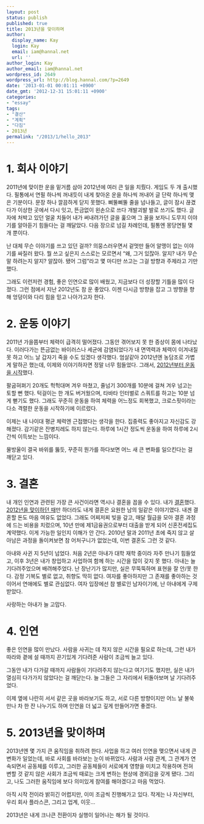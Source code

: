 ```yaml
---
layout: post
status: publish
published: true
title: 2013년을 맞이하며
author:
  display_name: Kay
  login: Kay
  email: iam@hannal.net
  url: ''
author_login: Kay
author_email: iam@hannal.net
wordpress_id: 2649
wordpress_url: http://blog.hannal.com/?p=2649
date: '2013-01-01 00:01:11 +0900'
date_gmt: '2012-12-31 15:01:11 +0900'
categories:
- "essay"
tags:
- "결산"
- "계획"
- "다짐"
- 2013년
permalink: "/2013/1/hello_2013"
---
```

<h1>1. 회사 이야기</h1>
<p>2011년에 맞이한 운을 밑거름 삼아 2012년에 여러 큰 일을 치뤘다. 게임도 두 개 출시했다. 필통에서 연필 하나씩 꺼내듯이 내게 찾아온 운을  하나씩 꺼내어 글 단락 하나씩 맺은 기분이다. 문장 하나 깔끔하게 닫지 못했다. 삐뚤삐뚤 줄을 넘나들고, 글이 잠시 끊겼다가 이상한 곳에서 다시 잇고, 뜬금없이 왼손으로 쓰다 개발괴발 발로 쓰기도 했다. 글자에 처박고 있던 얼굴 치들어 내가 써내려가던 글을 훑으며 그 꼴을 보자니 도무지 이야기를 알아듣기 힘들다는 걸 깨달았다. 다음 장으로 넘길 차례인데, 필통엔 몽당연필 몇 개 뿐이다.</p>
<p>난 대체 무슨 이야기를 쓰고 있던 걸까? 의뭉스러우면서 겉멋만 들어 알맹이 없는 이야기를 싸질러 왔다. 뭘 쓰고 싶은지 스스로는 모르면서 “왜, 그거 있잖아. 알지? 내가 무슨 말 하려는지 알지? 알잖아. 됐어 그럼”라고 몇 마디만 쓰고는 그걸 방향과 주제라고 기만했다.</p>
<p>그래도 이런저런 경험, 좋은 인연으로 많이 배웠고, 지금보다 더 성장할 기틀을 많이 다졌다. 그런 점에서 지난 2012년도 참 운 좋았다. 이젠 다시금 방향을 잡고 그 뱡향을 향해 엉덩이와 다리 힘을 믿고 나아가고자 한다.</p>
<h1>2. 운동 이야기</h1>
<p>2011년 가을쯤부터 체력이 급격히 떨어졌다. 그동안 겪어보지 못 한 증상이 몸에 나타났다. 이러다가는 뜬금없는 바이러스나 세균에 감염되었다가 내 면역력과 체력이 이겨내질 못 하고 어느 날 갑자기 죽을 수도 있겠다 생각했다. 엄살같아 2012년엔 농담조로 가볍게 말하곤 했는데, 이제와 이야기하자면 정말 너무 힘들었다. 그래서, <a href="http://blog.hannal.com/my_exercise_diary/">2012년부터 운동을 시작</a>했다.</p>
<p>팔굽혀펴기 20개도 헉헉대며 겨우 마쳤고, 줄넘기 300개를 10분에 걸쳐 겨우 넘고는 토할 뻔 했다. 턱걸이는 한 개도 버거웠으며, 타바타 인터벌로 스쿼트를 하고는 10분 넘게 뻗기도 했다. 그래도 꾸준히 운동을 하여 체력을 어느정도 회복했고, 크로스핏이라는 다소 격렬한 운동을 시작하기에 이르렀다.</p>
<p>이제는 내 나이대 평균 체력엔 근접했다는 생각을 한다. 집중력도 좋아지고 자신감도 강해졌다. 감기같은 잔병치레도 하지 않는다. 하루에 1시간 정도씩 운동을 하여 하루에 2시간씩 이득보는 느낌이다.</p>
<p>물방울이 결국 바위를 뚫듯, 꾸준히 뭔가를 하다보면 어느 새 큰 변화를 일으킨다는 걸 깨닫고 있다.</p>
<h1>3. 결혼</h1>
<p>내 개인 인연과 관련된 가장 큰 사건이라면 역시나 결혼을 꼽을 수 있다. 내가 <a href="http://blog.hannal.com/my_wedding_2012/">결혼</a>했다. <a href="http://blog.hannal.com/hello_2012/">2012년을 맞이하던 때</a>만 하더라도 내게 결혼은 요원한 남의 일같은 이야기였다. 내겐 결혼할 돈도 마음 여유도 없었다. 그래도 어찌저찌 빚을 갚고, 매달 월급을 모아 결혼 과정에 드는 비용을 치렀으며, 10년 만에 제1금융권으로부터 대출을 받게 되어 신혼전세집도 계약했다. 이게 가능한 일인지 이해가 안 간다. 2010년 말과 2011년 초에 죽지 않고 살아남은 과정을 돌이켜보면 참 어처구니가 없었는데, 이번 결혼도 그런 것 같다.</p>
<p>아내와 사귄 지 5년이 넘었다. 처음 2년은 아내가 대학 재학 중이라 자주 만나기 힘들었고, 이후 3년은 내가 창업하고 사업하여 함께 하는 시간을 많이 갖지 못 했다. 아내는 늘 기다려주었으며 배려해주었다. 난 장난기가 많지만, 실은 무뚝뚝하며 표현을 잘 안/못 한다. 감정 기복도 별로 없고, 취향도 딱히 없다. 여자를 좋아하지만 그 존재를 좋아하는 것이어서 연애에도 별로 관심없다. 여자 입장에선 참 별로인 남자이기에, 난 아내에게 구제 받았다.</p>
<p>사랑하는 아내가 늘 고맙다.</p>
<h1>4. 인연</h1>
<p>좋은 인연을 많이 만났다. 사람을 사귀는 데 적지 않은 시간을 필요로 하는데, 그런 내가 따라와 곁에 설 때까지 끈기있게 기다려준 사람이 조금씩 늘고 있다.</p>
<p>그동안 내가 다가갈 때까지 사람들이 기다려주지 않는다고 여기기도 했지만, 실은 내가 열심히 다가가지 않았다는 걸 깨닫는다. 늘 그들은 그 자리에서 뒤돌아보며 날 기다려주었다.</p>
<p>이제 옆에 나란히 서서 같은 곳을 바라보기도 하고, 서로 다른 방향이지만 어느 날 불쑥 만나 차 한 잔 나누기도 하며 인연을 더 넓고 깊게 만들어가면 좋겠다.</p>
<h1>5. 2013년을 맞이하며</h1>
<p>2013년엔 몇 가지 큰 움직임을 취하려 한다. 사업을 하고 여러 인연을 맺으면서 내게 큰 변화가 일었는데, 바로 사회를 바라보는 눈이 바뀌었다. 사람과 사람 관계, 그 관계가 연속되면서 공동체를 이루고, 그러한 공동체들이 서로에게 영향을 미치고 작용하며 전혀 변할 것 같지 않은 사회가 조금씩 때로는 크게 변하는 현상에 경외감을 갖게 됐다. 그리고, 나도 그러한 움직임에 보다 의미있게 참여를 해야겠다고 마음 먹었다.</p>
<p>아직 시작 전이라 밝히긴 어렵지만, 이미 조금씩 진행해가고 있다. 작게는 나 자신부터, 우리 회사 플라스콘, 그리고 업계, 이웃…</p>
<p>2013년은 내게 크나큰 전환이자 실행이 일어나는 해가 될 것이다.</p>
